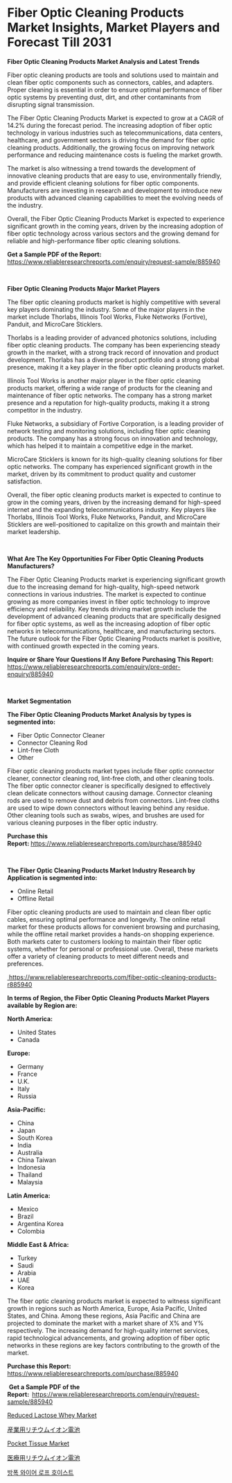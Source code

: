 <p><h1>Fiber Optic Cleaning Products Market Insights, Market Players and Forecast Till 2031</h1></p><p><strong>Fiber Optic Cleaning Products Market Analysis and Latest Trends</strong></p>
<p><p>Fiber optic cleaning products are tools and solutions used to maintain and clean fiber optic components such as connectors, cables, and adapters. Proper cleaning is essential in order to ensure optimal performance of fiber optic systems by preventing dust, dirt, and other contaminants from disrupting signal transmission.</p><p>The Fiber Optic Cleaning Products Market is expected to grow at a CAGR of 14.2% during the forecast period. The increasing adoption of fiber optic technology in various industries such as telecommunications, data centers, healthcare, and government sectors is driving the demand for fiber optic cleaning products. Additionally, the growing focus on improving network performance and reducing maintenance costs is fueling the market growth.</p><p>The market is also witnessing a trend towards the development of innovative cleaning products that are easy to use, environmentally friendly, and provide efficient cleaning solutions for fiber optic components. Manufacturers are investing in research and development to introduce new products with advanced cleaning capabilities to meet the evolving needs of the industry.</p><p>Overall, the Fiber Optic Cleaning Products Market is expected to experience significant growth in the coming years, driven by the increasing adoption of fiber optic technology across various sectors and the growing demand for reliable and high-performance fiber optic cleaning solutions.</p></p>
<p><strong>Get a Sample PDF of the Report:&nbsp;</strong> <a href="https://www.reliableresearchreports.com/enquiry/request-sample/885940">https://www.reliableresearchreports.com/enquiry/request-sample/885940</a></p>
<p>&nbsp;</p>
<p><strong>Fiber Optic Cleaning Products Major Market Players</strong></p>
<p><p>The fiber optic cleaning products market is highly competitive with several key players dominating the industry. Some of the major players in the market include Thorlabs, Illinois Tool Works, Fluke Networks (Fortive), Panduit, and MicroCare Sticklers.</p><p>Thorlabs is a leading provider of advanced photonics solutions, including fiber optic cleaning products. The company has been experiencing steady growth in the market, with a strong track record of innovation and product development. Thorlabs has a diverse product portfolio and a strong global presence, making it a key player in the fiber optic cleaning products market.</p><p>Illinois Tool Works is another major player in the fiber optic cleaning products market, offering a wide range of products for the cleaning and maintenance of fiber optic networks. The company has a strong market presence and a reputation for high-quality products, making it a strong competitor in the industry.</p><p>Fluke Networks, a subsidiary of Fortive Corporation, is a leading provider of network testing and monitoring solutions, including fiber optic cleaning products. The company has a strong focus on innovation and technology, which has helped it to maintain a competitive edge in the market.</p><p>MicroCare Sticklers is known for its high-quality cleaning solutions for fiber optic networks. The company has experienced significant growth in the market, driven by its commitment to product quality and customer satisfaction.</p><p>Overall, the fiber optic cleaning products market is expected to continue to grow in the coming years, driven by the increasing demand for high-speed internet and the expanding telecommunications industry. Key players like Thorlabs, Illinois Tool Works, Fluke Networks, Panduit, and MicroCare Sticklers are well-positioned to capitalize on this growth and maintain their market leadership.</p></p>
<p>&nbsp;</p>
<p><strong>What Are The Key Opportunities For Fiber Optic Cleaning Products Manufacturers?</strong></p>
<p><p>The Fiber Optic Cleaning Products market is experiencing significant growth due to the increasing demand for high-quality, high-speed network connections in various industries. The market is expected to continue growing as more companies invest in fiber optic technology to improve efficiency and reliability. Key trends driving market growth include the development of advanced cleaning products that are specifically designed for fiber optic systems, as well as the increasing adoption of fiber optic networks in telecommunications, healthcare, and manufacturing sectors. The future outlook for the Fiber Optic Cleaning Products market is positive, with continued growth expected in the coming years.</p></p>
<p><strong>Inquire or Share Your Questions If Any Before Purchasing This Report:</strong> <a href="https://www.reliableresearchreports.com/enquiry/pre-order-enquiry/885940">https://www.reliableresearchreports.com/enquiry/pre-order-enquiry/885940</a></p>
<p>&nbsp;</p>
<p><strong>Market Segmentation</strong></p>
<p><strong>The Fiber Optic Cleaning Products Market Analysis by types is segmented into:</strong></p>
<p><ul><li>Fiber Optic Connector Cleaner</li><li>Connector Cleaning Rod</li><li>Lint-free Cloth</li><li>Other</li></ul></p>
<p><p>Fiber optic cleaning products market types include fiber optic connector cleaner, connector cleaning rod, lint-free cloth, and other cleaning tools. The fiber optic connector cleaner is specifically designed to effectively clean delicate connectors without causing damage. Connector cleaning rods are used to remove dust and debris from connectors. Lint-free cloths are used to wipe down connectors without leaving behind any residue. Other cleaning tools such as swabs, wipes, and brushes are used for various cleaning purposes in the fiber optic industry.</p></p>
<p><strong>Purchase this Report:&nbsp;</strong><a href="https://www.reliableresearchreports.com/purchase/885940">https://www.reliableresearchreports.com/purchase/885940</a></p>
<p>&nbsp;</p>
<p><strong>The Fiber Optic Cleaning Products Market Industry Research by Application is segmented into:</strong></p>
<p><ul><li>Online Retail</li><li>Offline Retail</li></ul></p>
<p><p>Fiber optic cleaning products are used to maintain and clean fiber optic cables, ensuring optimal performance and longevity. The online retail market for these products allows for convenient browsing and purchasing, while the offline retail market provides a hands-on shopping experience. Both markets cater to customers looking to maintain their fiber optic systems, whether for personal or professional use. Overall, these markets offer a variety of cleaning products to meet different needs and preferences.</p></p>
<p><a href="https://www.reliableresearchreports.com/fiber-optic-cleaning-products-r885940">&nbsp;https://www.reliableresearchreports.com/fiber-optic-cleaning-products-r885940</a></p>
<p><strong>In terms of Region, the Fiber Optic Cleaning Products Market Players available by Region are:</strong></p>
<p>
    <p> <strong> North America: </strong>
        <ul>
            <li>United States</li>
            <li>Canada</li>
        </ul>
        </p> 
    <p> <strong> Europe: </strong>
        <ul>
            <li>Germany</li>
            <li>France</li>
            <li>U.K.</li>
            <li>Italy</li>
            <li>Russia</li>
        </ul>
        </p> 
    <p> <strong> Asia-Pacific: </strong>
        <ul>
            <li>China</li>
            <li>Japan</li>
            <li>South Korea</li>
            <li>India</li>
            <li>Australia</li>
            <li>China Taiwan</li>
            <li>Indonesia</li>
            <li>Thailand</li>
            <li>Malaysia</li>
        </ul>
        </p> 
    <p> <strong> Latin America: </strong>
        <ul>
            <li>Mexico</li>
            <li>Brazil</li>
            <li>Argentina Korea</li>
            <li>Colombia</li>
        </ul>
        </p> 
    <p> <strong> Middle East & Africa: </strong>
        <ul>
            <li>Turkey</li>
            <li>Saudi</li>
            <li>Arabia</li>
            <li>UAE</li>
            <li>Korea</li>
        </ul>
    </p>
    </p>
<p><p>The fiber optic cleaning products market is expected to witness significant growth in regions such as North America, Europe, Asia Pacific, United States, and China. Among these regions, Asia Pacific and China are projected to dominate the market with a market share of X% and Y% respectively. The increasing demand for high-quality internet services, rapid technological advancements, and growing adoption of fiber optic networks in these regions are key factors contributing to the growth of the market.</p></p>
<p><strong>Purchase this Report: </strong><a href="https://www.reliableresearchreports.com/purchase/885940">https://www.reliableresearchreports.com/purchase/885940</a></p>
<p>&nbsp;<strong>Get a Sample PDF of the Report:&nbsp;&nbsp;</strong><a href="https://www.reliableresearchreports.com/enquiry/request-sample/885940">https://www.reliableresearchreports.com/enquiry/request-sample/885940</a></p>
<p><strong></strong></p>
<p><p><a href="https://github.com/wwwkeltoum/Market-Research-Report-List-3/blob/main/reduced-lactose-whey-market.md">Reduced Lactose Whey Market</a></p><p><a href="https://github.com/adcxff01450218/Market-Research-Report-List-2/blob/main/2260731142963.md">産業用リチウムイオン電池</a></p><p><a href="https://github.com/joannesouthgate/Market-Research-Report-List-3/blob/main/pocket-tissue-market.md">Pocket Tissue Market</a></p><p><a href="https://github.com/ReyesKohler20231/Market-Research-Report-List-2/blob/main/7479024142964.md">医療用リチウムイオン電池</a></p><p><a href="https://github.com/iansanftyord09878/Market-Research-Report-List-2/blob/main/5194292150714.md">방폭 와이어 로프 호이스트</a></p></p>